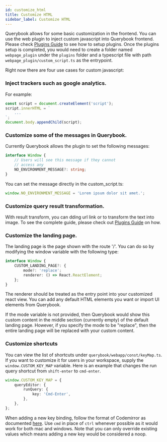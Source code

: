 ```yaml
---
id: customize_html
title: Customize HTML
sidebar_label: Customize HTML
---
```


Querybook allows for some basic customization in the frontend. You can use the web plugin to inject custom javascript into Querybook frontend. Please check [Plugins Guide](plugins.md) to see how to setup plugins. Once the plugins setup is completed, you would need to create a folder named `webpage_plugin` under the `plugins` folder and a typescript file with path `webpage_plugin/custom_script.ts` as the entrypoint.

Right now there are four use cases for custom javascript:

### Inject trackers such as google analytics.

For example:

```typescript
const script = document.createElement('script');
script.innerHTML = `
    ...
`;
document.body.appendChild(script);
```

### Customize some of the messages in Querybook.

Currently Querybook allows the plugin to set the following messages:

```typescript
interface Window {
    // Users will see this message if they cannot
    // access any
    NO_ENVIRONMENT_MESSAGE?: string;
}
```

You can set the message directly in the custom_script.ts:

```typescript
window.NO_ENVIRONMENT_MESSAGE = 'Lorem ipsum dolor sit amet.';
```

### Customize query result transformation.

With result transform, you can dding url link or to transform the text into image. To see the complete guide, please check out [Plugins Guide](add_query_result_transform.md) on how.

### Customize the landing page.

The landing page is the page shown with the route '/'. You can do so by modifying the window variable with the following type:

```typescript
interface Window {
    CUSTOM_LANDING_PAGE?: {
        mode?: 'replace';
        renderer: () => React.ReactElement;
    };
}
```

The renderer should be treated as the entry point into your customized react view. You can add any default HTML elements you want or import UI elements from Querybook.

If the mode variable is not provided, then Querybook would show this custom content in the middle section (currently empty) of the default landing page. However, if you specify the mode to be "replace", then the entire landing page will be replaced with your custom content.

### Customize shortcuts

You can view the list of shortcuts under `querybook/webapp/const/keyMap.ts`. If you want to customize it for users in your workspace, supply the `window.CUSTOM_KEY_MAP` variable. Here is an example that changes the run query shortcut from `shift-enter` to `cmd-enter`.

```typescript
window.CUSTOM_KEY_MAP = {
    queryEditor: {
        runQuery: {
            key: 'Cmd-Enter',
        },
    },
};
```

When adding a new key binding, follow the format of Codemirror as documented [here](https://codemirror.net/doc/manual.html#keymaps). Use `cmd` in place of `ctrl` whenever possible as it would work for both mac and windows. Note that you can only override existing values which means adding a new key would be considered a noop.
